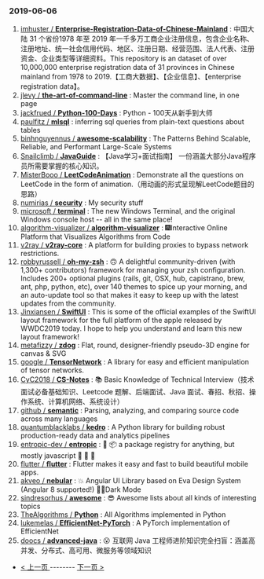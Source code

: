 ### 2019-06-06 
1. [imhuster / **Enterprise-Registration-Data-of-Chinese-Mainland**](https://github.com/imhuster/Enterprise-Registration-Data-of-Chinese-Mainland) : 中国大陆 31 个省份1978 年至 2019 年一千多万工商企业注册信息，包含企业名称、注册地址、统一社会信用代码、地区、注册日期、经营范围、法人代表、注册资金、企业类型等详细资料。This repository is an dataset of over 10,000,000 enterprise registration data of 31 provinces in Chinese mainland from 1978 to 2019.【工商大数据】、【企业信息】、【enterprise registration data】。
1. [jlevy / **the-art-of-command-line**](https://github.com/jlevy/the-art-of-command-line) : Master the command line, in one page
1. [jackfrued / **Python-100-Days**](https://github.com/jackfrued/Python-100-Days) : Python - 100天从新手到大师
1. [paulfitz / **mlsql**](https://github.com/paulfitz/mlsql) : inferring sql queries from plain-text questions about tables
1. [binhnguyennus / **awesome-scalability**](https://github.com/binhnguyennus/awesome-scalability) : The Patterns Behind Scalable, Reliable, and Performant Large-Scale Systems
1. [Snailclimb / **JavaGuide**](https://github.com/Snailclimb/JavaGuide) : 【Java学习+面试指南】 一份涵盖大部分Java程序员所需要掌握的核心知识。
1. [MisterBooo / **LeetCodeAnimation**](https://github.com/MisterBooo/LeetCodeAnimation) : Demonstrate all the questions on LeetCode in the form of animation.（用动画的形式呈现解LeetCode题目的思路）
1. [numirias / **security**](https://github.com/numirias/security) : My security stuff
1. [microsoft / **terminal**](https://github.com/microsoft/terminal) : The new Windows Terminal, and the original Windows console host -- all in the same place!
1. [algorithm-visualizer / **algorithm-visualizer**](https://github.com/algorithm-visualizer/algorithm-visualizer) : 🎆Interactive Online Platform that Visualizes Algorithms from Code
1. [v2ray / **v2ray-core**](https://github.com/v2ray/v2ray-core) : A platform for building proxies to bypass network restrictions.
1. [robbyrussell / **oh-my-zsh**](https://github.com/robbyrussell/oh-my-zsh) : 🙃 A delightful community-driven (with 1,300+ contributors) framework for managing your zsh configuration. Includes 200+ optional plugins (rails, git, OSX, hub, capistrano, brew, ant, php, python, etc), over 140 themes to spice up your morning, and an auto-update tool so that makes it easy to keep up with the latest updates from the community.
1. [Jinxiansen / **SwiftUI**](https://github.com/Jinxiansen/SwiftUI) : This is some of the official examples of the SwiftUI layout framework for the full platform of the apple released by WWDC2019 today. I hope to help you understand and learn this new layout framework!
1. [metafizzy / **zdog**](https://github.com/metafizzy/zdog) : Flat, round, designer-friendly pseudo-3D engine for canvas & SVG
1. [google / **TensorNetwork**](https://github.com/google/TensorNetwork) : A library for easy and efficient manipulation of tensor networks.
1. [CyC2018 / **CS-Notes**](https://github.com/CyC2018/CS-Notes) : 📚 Basic Knowledge of Technical Interview（技术面试必备基础知识、Leetcode 题解、后端面试、Java 面试、春招、秋招、操作系统、计算机网络、系统设计）
1. [github / **semantic**](https://github.com/github/semantic) : Parsing, analyzing, and comparing source code across many languages
1. [quantumblacklabs / **kedro**](https://github.com/quantumblacklabs/kedro) : A Python library for building robust production-ready data and analytics pipelines
1. [entropic-dev / **entropic**](https://github.com/entropic-dev/entropic) : 🦝 📦 a package registry for anything, but mostly javascript 🦝 🦝 🦝
1. [flutter / **flutter**](https://github.com/flutter/flutter) : Flutter makes it easy and fast to build beautiful mobile apps.
1. [akveo / **nebular**](https://github.com/akveo/nebular) : 💥 Angular UI Library based on Eva Design System (Angular 8 supported!) 🌚✨Dark Mode
1. [sindresorhus / **awesome**](https://github.com/sindresorhus/awesome) : 😎 Awesome lists about all kinds of interesting topics
1. [TheAlgorithms / **Python**](https://github.com/TheAlgorithms/Python) : All Algorithms implemented in Python
1. [lukemelas / **EfficientNet-PyTorch**](https://github.com/lukemelas/EfficientNet-PyTorch) : A PyTorch implementation of EfficientNet
1. [doocs / **advanced-java**](https://github.com/doocs/advanced-java) : 😮 互联网 Java 工程师进阶知识完全扫盲：涵盖高并发、分布式、高可用、微服务等领域知识 

- [ < 上一页 ](https://github.com/able8/github-trending-daily-record/blob/master/2019-06-05.md) -------- [ 下一页 > ](https://github.com/able8/github-trending-daily-record/blob/master/2019-06-07.md)